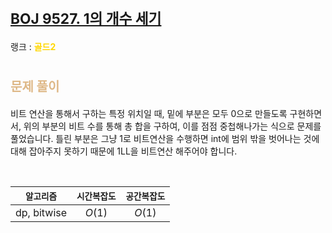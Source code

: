 # <span style="font-size:17pt; font-weight:bold">[BOJ 9527. 1의 개수 세기](https://www.acmicpc.net/problem/9527)</span>
랭크 : <span style="color:gold">__골드2__</span>
<br>

# <span style="font-size:15pt;color:BurlyWood">문제 풀이</span>

비트 연산을 통해서 구하는 특정 위치일 때, 밑에 부분은 모두 0으로 만들도록 구현하면서, 위의 부분의 비트 수를 통해 총 합을 구하여, 이를 점점 중첩해나가는 식으로 문제를 풀었습니다. 틀린 부분은 그냥 1로 비트연산을 수행하면 int에 범위 밖을 벗어나는 것에 대해 잡아주지 못하기 때문에 1LL을 비트연산 해주어야 합니다.

<br>

|`알고리즘`|`시간복잡도`|`공간복잡도`|
|:---:|:---:|:---:|
| dp, bitwise | $O(1)$| $O(1)$ |

<br><br>
